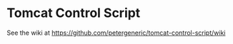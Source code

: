 # Tomcat Control Script

See the wiki at https://github.com/petergeneric/tomcat-control-script/wiki
